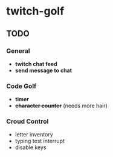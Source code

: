 # twitch-golf

## TODO
### General
- **twitch chat feed**
- **send message to chat**
### Code Golf
- **timer**
- ~~**character counter**~~ (needs more hair)
### Croud Control
- letter inventory
- typing test interrupt
- disable keys